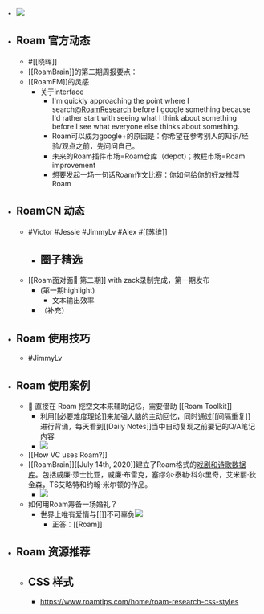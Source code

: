 - ![](https://firebasestorage.googleapis.com/v0/b/firescript-577a2.appspot.com/o/imgs%2Fapp%2Fvictor-wu%2FhurH4aFAeC.png?alt=media&token=608b933f-b889-42d1-b4d6-229a3432f2ed) 
- ## Roam 官方动态
    - #[[晓晖]]
    - [[RoamBrain]]的第二期周报要点：
    - [[RoamFM]]的灵感
        - 关于interface
            - I'm quickly approaching the point where I search[@RoamResearch](https://twitter.com/RoamResearch) before I google something because I'd rather start with seeing what I think about something before I see what everyone else thinks about something.
            - Roam可以成为google+的原因是：你希望在参考别人的知识/经验/观点之前，先问问自己。
            - 未来的Roam插件市场=Roam仓库（depot)；教程市场=Roam improvement
            - 想要发起一场一句话Roam作文比赛：你如何给你的好友推荐Roam
- ## RoamCN 动态
    - #Victor #Jessie #JimmyLv #Alex #[[苏维]]
        - 圈子精选
            - 
    - [[Roam面对面🍜 第二期]] with zack录制完成，第一期发布
        - (第一期highlight)
            - 文本输出效率
        - （补充）
- ## Roam 使用技巧
    - #JimmyLv
- ## Roam 使用案例
    - 🧠 直接在 Roam 挖空文本来辅助记忆，需要借助 [[Roam Toolkit]] 
        - 利用[[必要难度理论]]来加强人脑的主动回忆，同时通过[[间隔重复]]进行背诵，每天看到[[Daily Notes]]当中自动复现之前要记的Q/A笔记内容
        - ![](https://firebasestorage.googleapis.com/v0/b/firescript-577a2.appspot.com/o/imgs%2Fapp%2Fvictor-wu%2FOgsHmP-7RE.png?alt=media&token=cd214fd6-7db2-4fa7-8bdc-77197c06e301)
    - [[How VC uses Roam?]]
    - [[RoamBrain]][[July 14th, 2020]]建立了Roam格式的[戏剧和诗歌数据库](https://roamresearch.com/#/app/roam_think/page/upbkluv6Y)。包括威廉·莎士比亚，威廉·布雷克，塞缪尔·泰勒·科尔里奇，艾米丽·狄金森，TS艾略特和约翰·米尔顿的作品。
        - ![](https://firebasestorage.googleapis.com/v0/b/firescript-577a2.appspot.com/o/imgs%2Fapp%2Fvictor-wu%2FkhD4-T5zOQ.png?alt=media&token=8d8c29cf-8fcb-4ae9-b6d7-fd24caa1ceb1)
    - 如何用Roam筹备一场婚礼？
        - 世界上唯有爱情与[[]]不可辜负![](https://firebasestorage.googleapis.com/v0/b/firescript-577a2.appspot.com/o/imgs%2Fapp%2Fvictor-wu%2FJ9CZhiN4Ja.png?alt=media&token=b6fc89c1-e42e-4a39-8875-42733c20a438)
            - 正答：[[Roam]]
- ## Roam 资源推荐
    - CSS 样式
        - 
        - https://www.roamtips.com/home/roam-research-css-styles
